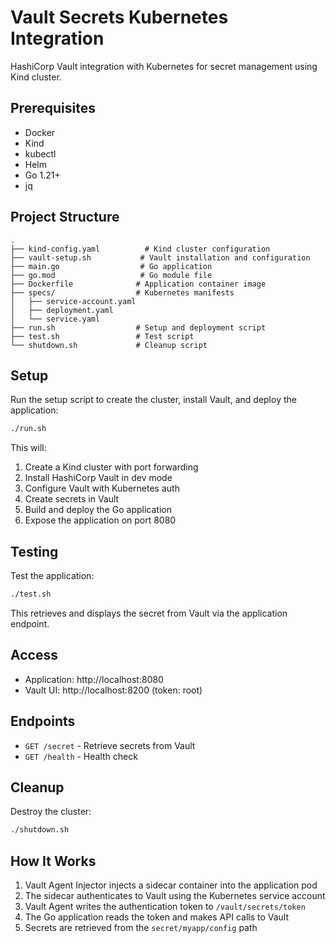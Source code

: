 # Vault Secrets Kubernetes Integration

HashiCorp Vault integration with Kubernetes for secret management using Kind cluster.

## Prerequisites

- Docker
- Kind
- kubectl
- Helm
- Go 1.21+
- jq

## Project Structure

```
.
├── kind-config.yaml          # Kind cluster configuration
├── vault-setup.sh           # Vault installation and configuration
├── main.go                  # Go application
├── go.mod                   # Go module file
├── Dockerfile              # Application container image
├── specs/                  # Kubernetes manifests
│   ├── service-account.yaml
│   ├── deployment.yaml
│   └── service.yaml
├── run.sh                  # Setup and deployment script
├── test.sh                 # Test script
└── shutdown.sh             # Cleanup script
```

## Setup

Run the setup script to create the cluster, install Vault, and deploy the application:

```bash
./run.sh
```

This will:
1. Create a Kind cluster with port forwarding
2. Install HashiCorp Vault in dev mode
3. Configure Vault with Kubernetes auth
4. Create secrets in Vault
5. Build and deploy the Go application
6. Expose the application on port 8080

## Testing

Test the application:

```bash
./test.sh
```

This retrieves and displays the secret from Vault via the application endpoint.

## Access

- Application: http://localhost:8080
- Vault UI: http://localhost:8200 (token: root)

## Endpoints

- `GET /secret` - Retrieve secrets from Vault
- `GET /health` - Health check

## Cleanup

Destroy the cluster:

```bash
./shutdown.sh
```

## How It Works

1. Vault Agent Injector injects a sidecar container into the application pod
2. The sidecar authenticates to Vault using the Kubernetes service account
3. Vault Agent writes the authentication token to `/vault/secrets/token`
4. The Go application reads the token and makes API calls to Vault
5. Secrets are retrieved from the `secret/myapp/config` path
